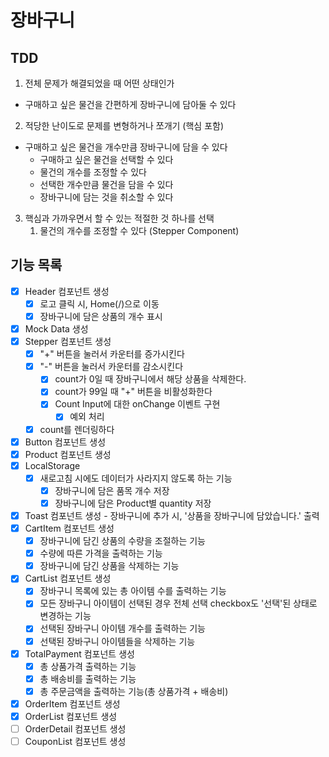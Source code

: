 # 장바구니

## TDD

1. 전체 문제가 해결되었을 때 어떤 상태인가

- 구매하고 싶은 물건을 간편하게 장바구니에 담아둘 수 있다

2. 적당한 난이도로 문제를 변형하거나 쪼개기 (핵심 포함)

- 구매하고 싶은 물건을 개수만큼 장바구니에 담을 수 있다
  - 구매하고 싶은 물건을 선택할 수 있다
  - 물건의 개수를 조정할 수 있다
  - 선택한 개수만큼 물건을 담을 수 있다
  - 장바구니에 담는 것을 취소할 수 있다

3. 핵심과 가까우면서 할 수 있는 적절한 것 하나를 선택
   1. 물건의 개수를 조정할 수 있다 (Stepper Component)

## 기능 목록

- [x] Header 컴포넌트 생성
  - [x] 로고 클릭 시, Home(/)으로 이동
  - [x] 장바구니에 담은 상품의 개수 표시
- [x] Mock Data 생성
- [x] Stepper 컴포넌트 생성
  - [x] "+" 버튼을 눌러서 카운터를 증가시킨다
  - [x] "-" 버튼을 눌러서 카운터를 감소시킨다
    - [x] count가 0일 때 장바구니에서 해당 상품을 삭제한다.
    - [x] count가 99일 때 "+" 버튼을 비활성화한다
    - [x] Count Input에 대한 onChange 이벤트 구현
      - [x] 예외 처리
  - [x] count를 렌더링하다
- [x] Button 컴포넌트 생성
- [x] Product 컴포넌트 생성
- [x] LocalStorage
  - [x] 새로고침 시에도 데이터가 사라지지 않도록 하는 기능
    - [x] 장바구니에 담은 품목 개수 저장
    - [x] 장바구니에 담은 Product별 quantity 저장
- [x] Toast 컴포넌트 생성 - 장바구니에 추가 시, '상품을 장바구니에 담았습니다.' 출력
- [x] CartItem 컴포넌트 생성
  - [x] 장바구니에 담긴 상품의 수량을 조절하는 기능
  - [x] 수량에 따른 가격을 출력하는 기능
  - [x] 장바구니에 담긴 상품을 삭제하는 기능
- [x] CartList 컴포넌트 생성
  - [x] 장바구니 목록에 있는 총 아이템 수를 출력하는 기능
  - [x] 모든 장바구니 아이템이 선택된 경우 전체 선택 checkbox도 '선택'된 상태로 변경하는 기능
  - [x] 선택된 장바구니 아이템 개수를 출력하는 기능
  - [x] 선택된 장바구니 아이템들을 삭제하는 기능
- [x] TotalPayment 컴포넌트 생성
  - [x] 총 상품가격 출력하는 기능
  - [x] 총 배송비를 출력하는 기능
  - [x] 총 주문금액을 출력하는 기능(총 상품가격 + 배송비)
- [x] OrderItem 컴포넌트 생성
- [x] OrderList 컴포넌트 생성
- [ ] OrderDetail 컴포넌트 생성
- [ ] CouponList 컴포넌트 생성
